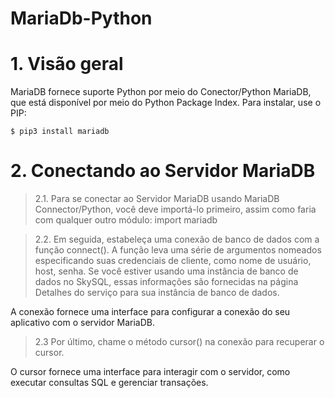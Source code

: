 # MariaDb-Python

# 1. Visão geral

MariaDB fornece suporte Python por meio do Conector/Python MariaDB, que está disponível por meio do Python Package Index. Para instalar, use o PIP:

```
$ pip3 install mariadb
```

# 2. Conectando ao Servidor MariaDB

> 2.1. Para se conectar ao Servidor MariaDB usando MariaDB Connector/Python, você deve importá-lo primeiro, assim como faria com qualquer outro módulo: import mariadb

> 2.2. Em seguida, estabeleça uma conexão de banco de dados com a função connect(). A função leva uma série de argumentos nomeados especificando suas credenciais de cliente, como nome de usuário, host, senha. Se você estiver usando uma instância de banco de dados no SkySQL, essas informações são fornecidas na página Detalhes do serviço para sua instância de banco de dados.

A conexão fornece uma interface para configurar a conexão do seu aplicativo com o servidor MariaDB.

> 2.3 Por último, chame o método cursor() na conexão para recuperar o cursor.

O cursor fornece uma interface para interagir com o servidor, como executar consultas SQL e gerenciar transações.
